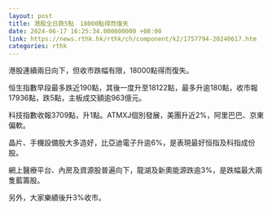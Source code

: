 ```yaml
---
layout: post
title: 港股全日跌5點　18000點得而復失
date: 2024-06-17 16:25:34.000000000 +08:00
link: https://news.rthk.hk/rthk/ch/component/k2/1757794-20240617.htm
categories: rthk
---
```


港股連續兩日向下，但收市跌幅有限，18000點得而復失。

恒生指數早段最多跌近190點，其後一度升至18122點，最多升逾180點，收市報17936點，跌5點，主板成交額逾963億元。

科技指數收報3709點，升1點。ATMXJ個別發展，美團升近2%，阿里巴巴、京東偏軟。

晶片、手機設備股大多造好，比亞迪電子升逾6%，是表現最好恒指及科指成份股。

網上醫療平台、內房及資源股普遍向下，龍湖及新奧能源跌逾3%，是跌幅最大兩隻藍籌股。

另外，大家樂績後升3%收市。
